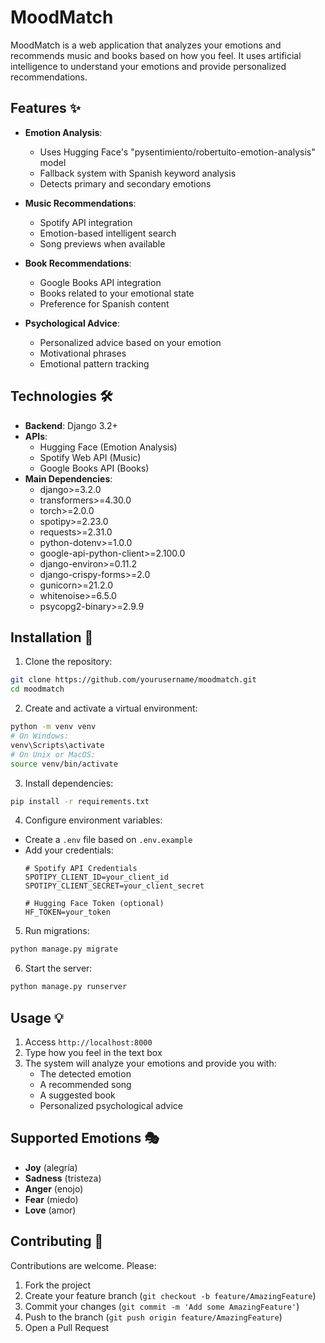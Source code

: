 # MoodMatch 

MoodMatch is a web application that analyzes your emotions and recommends music and books based on how you feel. It uses artificial intelligence to understand your emotions and provide personalized recommendations.

## Features ✨

- **Emotion Analysis**: 
  - Uses Hugging Face's "pysentimiento/robertuito-emotion-analysis" model
  - Fallback system with Spanish keyword analysis
  - Detects primary and secondary emotions

- **Music Recommendations**:
  - Spotify API integration
  - Emotion-based intelligent search
  - Song previews when available

- **Book Recommendations**:
  - Google Books API integration
  - Books related to your emotional state
  - Preference for Spanish content

- **Psychological Advice**:
  - Personalized advice based on your emotion
  - Motivational phrases
  - Emotional pattern tracking

## Technologies 🛠️

- **Backend**: Django 3.2+
- **APIs**: 
  - Hugging Face (Emotion Analysis)
  - Spotify Web API (Music)
  - Google Books API (Books)
- **Main Dependencies**:
  - django>=3.2.0
  - transformers>=4.30.0
  - torch>=2.0.0
  - spotipy>=2.23.0
  - requests>=2.31.0
  - python-dotenv>=1.0.0
  - google-api-python-client>=2.100.0
  - django-environ>=0.11.2
  - django-crispy-forms>=2.0
  - gunicorn>=21.2.0
  - whitenoise>=6.5.0
  - psycopg2-binary>=2.9.9

## Installation 🚀

1. Clone the repository:
```bash
git clone https://github.com/yourusername/moodmatch.git
cd moodmatch
```

2. Create and activate a virtual environment:
```bash
python -m venv venv
# On Windows:
venv\Scripts\activate
# On Unix or MacOS:
source venv/bin/activate
```

3. Install dependencies:
```bash
pip install -r requirements.txt
```

4. Configure environment variables:
- Create a `.env` file based on `.env.example`
- Add your credentials:
  ```
  # Spotify API Credentials
  SPOTIPY_CLIENT_ID=your_client_id
  SPOTIPY_CLIENT_SECRET=your_client_secret
  
  # Hugging Face Token (optional)
  HF_TOKEN=your_token
  ```

5. Run migrations:
```bash
python manage.py migrate
```

6. Start the server:
```bash
python manage.py runserver
```

## Usage 💡

1. Access `http://localhost:8000`
2. Type how you feel in the text box
3. The system will analyze your emotions and provide you with:
   - The detected emotion
   - A recommended song
   - A suggested book
   - Personalized psychological advice

## Supported Emotions 🎭

- **Joy** (alegría)
- **Sadness** (tristeza)
- **Anger** (enojo)
- **Fear** (miedo)
- **Love** (amor)

## Contributing 🤝

Contributions are welcome. Please:

1. Fork the project
2. Create your feature branch (`git checkout -b feature/AmazingFeature`)
3. Commit your changes (`git commit -m 'Add some AmazingFeature'`)
4. Push to the branch (`git push origin feature/AmazingFeature`)
5. Open a Pull Request

